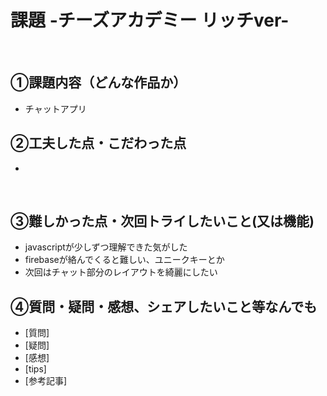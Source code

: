 # 課題 -チーズアカデミー リッチver-
​
## ①課題内容（どんな作品か）
- チャットアプリ
​
## ②工夫した点・こだわった点
- 
​
## ③難しかった点・次回トライしたいこと(又は機能)
- javascriptが少しずつ理解できた気がした
- firebaseが絡んでくると難しい、ユニークキーとか
- 次回はチャット部分のレイアウトを綺麗にしたい
​
## ④質問・疑問・感想、シェアしたいこと等なんでも
- [質問]
- [疑問]
- [感想]
- [tips]
- [参考記事]